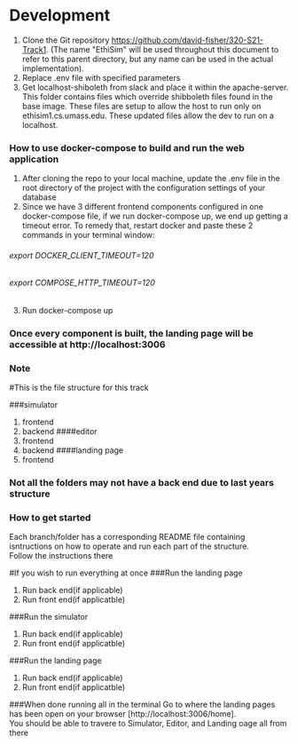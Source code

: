 # Development

1. Clone the Git repository https://github.com/david-fisher/320-S21-Track1. (The name "EthiSim" will be used  throughout this document to refer to this parent directory, but any name can be used in the  actual implementation).
2. Replace .env file with specified parameters
3. Get localhost-shiboleth from slack and place it within the apache-server. This folder contains files which override shibboleth files found in the base image. These files are setup to allow the host to run only on ethisim1.cs.umass.edu.  These updated files allow the dev to run on a localhost.


### How to use docker-compose to build and run the web application

1. After cloning the repo to your local machine, update the .env file in the root directory of the project with the
configuration settings of your database
2. Since we have 3 different frontend components configured in one docker-compose file, if we run docker-compose up, we
end up getting a timeout error. To remedy that, restart docker and paste these 2 commands in your terminal window:
###### export DOCKER_CLIENT_TIMEOUT=120
###### export COMPOSE_HTTP_TIMEOUT=120
3. Run docker-compose up

### Once every component is built, the landing page will be accessible at http://localhost:3006

### Note
#This is the file structure for this track

###simulator
1. frontend
2. backend
####editor
1. frontend
2. backend
####landing page
1. frontend

### Not all the folders may not have a back end due to last years structure

### How to get started
Each branch/folder has a corresponding README file containing isntructions on how to
operate and run each part of the structure. <br />
Follow the instructions there


#If you wish to run everything at once
###Run the landing page
1. Run back end(if applicable)
2. Run front end(if applicatble)

###Run the simulator
1. Run back end(if applicable)
2. Run front end(if applicatble)

###Run the landing page
1. Run back end(if applicable)
2. Run front end(if applicatble)

###When done running all in the terminal
Go to where the landing pages has been open on your browser [http://localhost:3006/home]. <br />
You should be able to travere to Simulator, Editor, and Landing oage all from there 

